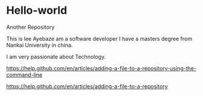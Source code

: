 # Hello-world
Another Repository

This is lee Ayebaze am a software developer
I have a masters degree from Nankai University in china.

I am very passionate about Technology.

https://help.github.com/en/articles/adding-a-file-to-a-repository-using-the-command-line

https://help.github.com/en/articles/adding-a-file-to-a-repository
